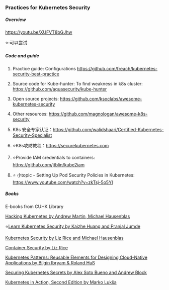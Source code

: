 ### Practices for Kubernetes Security

##### Overview

https://youtu.be/XUFVT8bGJhw

:star::可以尝试​

##### Code and guide

1. Practice guide: Configurations https://github.com/freach/kubernetes-security-best-practice

2. Source code for Kube-hunter: To find weakness in k8s cluster: https://github.com/aquasecurity/kube-hunter
3. Open source projects: https://github.com/ksoclabs/awesome-kubernetes-security

4. Other resources: https://github.com/magnologan/awesome-k8s-security
5. ​K8s 安全专家认证：https://github.com/walidshaari/Certified-Kubernetes-Security-Specialist
6. :star:K8s攻防教程：https://securekubernetes.com
7. :star:Provide IAM credentials to containers: https://github.com/jtblin/kube2iam
8. :star: 小topic - Setting Up Pod Security Policies in Kubernetes: https://www.youtube.com/watch?v=zkTsj-5o5YI

##### Books

E-books from CUHK Library

[Hacking Kubernetes by Andrew Martin, Michael Hausenblas](https://learning.oreilly.com/library/view/hacking-kubernetes/9781492081722/)

:star:[Learn Kubernetes Security by Kaizhe Huang and Pranjal Jumde](https://www.amazon.com/Learn-Kubernetes-Security-orchestrate-microservices-ebook/dp/B087Q9G51R)

[Kubernetes Security by Liz Rice and Michael Hausenblas](https://info.aquasec.com/kubernetes-security)

[Container Security by Liz Rice](https://containersecurity.tech/)

[Kubernetes Patterns: Reusable Elements for Designing Cloud-Native Applications by Bilgin Ibryam & Roland Huß](https://www.redhat.com/cms/managed-files/cm-oreilly-kubernetes-patterns-ebook-f19824-201910-en.pdf)

[Securing Kubernetes Secrets by Alex Soto Bueno and Andrew Block](https://www.manning.com/books/securing-kubernetes-secrets)

[Kubernetes in Action, Second Edition by Marko Lukša](https://www.manning.com/books/kubernetes-in-action-second-edition)